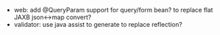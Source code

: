 * web: add @QueryParam support for query/form bean? to replace flat JAXB json<->map convert?
* validator: use java assist to generate to replace reflection? 
